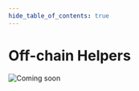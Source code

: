 ```yaml
---
hide_table_of_contents: true
---
```


# Off-chain Helpers

![Coming soon](/img/coming_soon.png "Coming soon")